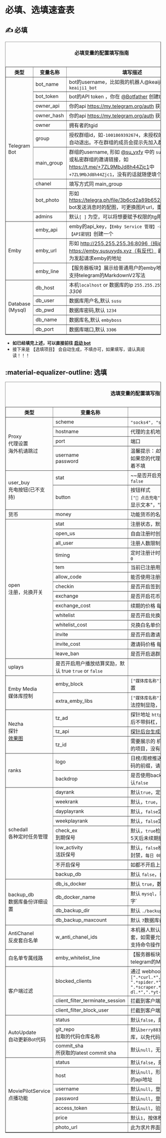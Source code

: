 # 必填、选填速查表

## :writing_hand: 必填

<table border="1" cellspacing="0">
<caption><h4>必填变量的配置填写指南</h4></caption>
<thead><tr><th>类型</th><th>变量名称</th><th>填写描述</th></tr></thead>
<tbody>
<tr><td rowspan="10">Telegram Bot</td><td>bot_name</td><td>bot的username，比如我的机器人@keaiji1_bot，就填<code>keaiji1_bot</code></td></tr>
<tr><td>bot_token</td><td> bot的API token ，你在 <a href="https://t.me/BotFather" target="_blank">@Botfather</a> 创建bot时的api_key</td></tr>
<tr><td>owner_api</td><td> 你的api <a href="https://my.telegram.org/auth" target="_blank">https://my.telegram.org/auth</a> 获取</td></tr>
<tr><td>owner_hash</td><td> 你的api <a href="https://my.telegram.org/auth" target="_blank">https://my.telegram.org/auth</a> 获取</td></tr>
<tr><td>owner</td><td> 拥有者的tgid </td></tr>
<tr><td>group</td><td> 授权群组id，如<code>-1001869392674</code>，未授权的群组拉bot会自动退出。不在群组的成员会提示先加入群组 </td></tr>
<tr><td>main_group</td><td> 群组的username, 形如 <a href="https://t.me/su_yxfy" target="_blank">@su_yxfy</a> 中的 <code>su_yxfy</code><br>或私密群组的邀请链接，如 <a href="https://t.me/+7ZL9MbJd8h44Zjc1" target="_blank">https://t.me/+7ZL9MbJd8h44Zjc1</a>中<code>+7ZL9MbJd8h44Zjc1</code>，没有的话就随便填个 Google.com </td></tr>
<tr><td>chanel</td><td>填写方式同 main_group </td></tr>
<tr><td>bot_photo</td><td> 形如 <a href="https://telegra.ph/file/3b6cd2a89b652e72e0d3b.png" target="_blank">https://telegra.ph/file/3b6cd2a89b652e72e0d3b.png</a> bot发送消息时的配图，可更换图片url，重要</td></tr>
<tr><td>admins</td><td> 默认<code>[ ]</code> 为空，可以将想要赋予权限的tg用户id填进 </td></tr>
<tr><td rowspan="3" > Emby </td><td>emby_api</td><td> emby的api_key，<code>【Emby Service 管理】-> 【高级】->【API密钥】</code>创建一个 </td></tr>
<tr><td>emby_url</td><td> 形如 <a target="_blank" href="">http://255.255.255.36:8096（纯ip）</a> or <a href="https://emby.susuyyds.xyz" target="_blank">https://emby.susuyyds.xyz（有反代）</a> 最后不带斜杠，为发起请求emby的地址 </td></tr>
<tr><td>emby_line</td><td> 【服务器板块】展示给普通用户的emby地址和信息，仅支持telegram的MarkdownV2写法  </td></tr>

<tr><td rowspan="5" > Database <br>(Mysql) </td><td> db_host </td><td>本机<code>localhost</code> or 数据库的ip <code>255.255.255.36</code> 端口默认<i>3306</i></td></tr>
<tr><td> db_user </td><td>数据库用户名,默认 <code>susu</code> </td></tr>
<tr><td> db_pwd </td><td>数据库密码,默认 <code>1234</code> </td></tr>
<tr><td> db_name </td><td>数据库名,默认 <code>embyboss</code> </td></tr>
<tr><td> db_port </td><td>数据库端口,默认 <code>3306</code> </td></tr>
</tbody>
<tfoot></tfoot>
</table>

- **如已经填完上述，可以直接前往 [启动 bot](../deploy/start_docker.md#4一键启动)**
- 接下来是 【选填项目】 会自动生成，不填亦可，如果填写，请认真阅读！！！

## :material-equalizer-outline: 选填

<table border="1" cellspacing="0">
<caption><h4>选填变量的配置填写指南</h4></caption>
<thead><tr><th>类型</th><th>变量名称</th><th>填写描述</th></tr></thead>
<tbody>
<tr>
    <td rowspan="4">Proxy <br>代理设置 <br>海外机请跳过</td> 
    <td>scheme</td><td><code>"socks4", "socks5", "http"</code> 推荐 "socks5"</td>
</tr>
<tr><td>hostname</td><td>代理的主机地址</td></tr>
<tr><td>port</td><td>端口</td></tr>
<tr><td>username <br>password</td><td>温馨提示：<em>如果以上你都不会用，请使用海外机器</em><br>如果您的代理不需要授权, 可以省略 username password 空着不填</td></tr>

<tr><td rowspan="2">user_buy<br>充电按钮(已不支持)</td><td>stat</td><td>~~是否开启充电按钮，即设置一个跳转网页的按钮~~<code>true</code> or <code>false</code></td></tr>
<tr><td>button</td><td> 按钮样式<br><code>["🔋 点击充电","https://google.com","url"]</code>依序分别 "按钮显示文本"，"跳转网址"，固定不可变字段"url"</td></tr>
<tr>
<td>货币</td> <td>money</td> <td>功能货币的名称，默认<code>花币</code>. 私以为取名两个字会简单好听点</td>
</tr>

<tr><td rowspan="14">open<br>注册，兑换开关</td><td>stat</td><td>注册状态，默认 false <code>true</code> or <code>false</code></td></tr>
<tr><td>open_us</td><td>自由注册时创建的账号有效期，默认 <code>30</code></td></tr>
<tr><td>all_user</td><td>注册人数限制，可在bot启动后进入admin设置，默认 <code>1000</code></td></tr>
<tr><td>timing</td><td>定时注册计时参数，bot启动后开启定时注册有效，勿动，默认 <code>0</code></td></tr>
<tr><td>tem</td><td>当前已注册用户计数，勿动，默认 <code>0</code></td></tr>
<tr><td>allow_code</td><td>能否使用注册码续期，默认 true <code>true</code> or <code>false</code></td></tr>
<tr><td>checkin</td><td>是否开启签到，默认 true <code>true</code> or <code>false</code></td></tr>
<tr><td>exchange</td><td>是否开启花币月度自动续期，默认 true <code>true</code> or <code>false</code></td></tr>
<tr><td>exchange_cost</td><td>续期的价格 每30天，默认 <code>100</code></td></tr>
<tr><td>whitelist</td><td>是否开启兑换白名单，默认 true <code>true</code> or <code>false</code></td></tr>
<tr><td>whitelist_cost</td><td>兑换白名单价格，默认 <code>9999</code></td></tr>
<tr><td>invite</td><td>是否开启邀请功能，默认 false <code>true</code> or <code>false</code></td></tr>
<tr><td>invite_cost</td><td>邀请码价格 每30天，默认 <code>500</code></tr>
<tr><td>leave_ban</td><td>是否开启退群封禁，默认 true <code>true</code> or <code>false</code></td></tr>
<tr><td>uplays</td><td>是否开启用户播放结算奖励，默认 true <code>true</code> or <code>false</code></td></tr>
<tr><td rowspan="2">Emby Media<br>媒体库控制</td><td>emby_block</td><td><code>["媒体库名称"]</code> 由用户能控制显示隐藏的媒体库，bot中也可设置 </td></tr>
<tr><td>extra_emby_libs</td><td><code>["媒体库名称"]</code> 默认隐藏，不想对新用户显示的媒体库，用户无法控制显隐，管理通过命令/kk可指定开启</td></tr>
<tr><td rowspan="3">Nezha<br>探针 <br><a href="./image/fwq.png">效果图</a></td><td>tz_ad</td><td> 探针地址 <code>https://xx.xx.xyz</code>或 <code>http://25.25.25.25:8008</code> 最后不带斜杠，没有请留空</td></tr>
<tr><td>tz_api</td><td><a target="_blank" href="https://nezha.wiki/guide/api.html#%E5%88%9B%E5%BB%BA-token">探针后台生成的 api</a> </td></tr>
<tr><td>tz_id</td><td> 需要展示的 机器的 id，tz开头的三项是和 nezha 探针在一起的项目，没有哪吒探针就忽略。</td></tr>
<tr><td rowspan="2">ranks </td><td>logo</td><td> 日榜/周榜推送榜单图片中的LOGO文字，同时也是注册、续期码的前缀，请尽量保持中间没有空格，影响体验。默认<code>SAKURA</code></td></tr>
<tr><td>backdrop</td><td> 是否使用backdrop（即横版图）作为推送榜单的封面图 ，默认<code>false</code></td></tr>
<tr><td rowspan="8">schedall <br>各种定时任务管理</td><td>dayrank</td><td>默认<code>true</code>，定时发送媒体播放次数日榜，<code>每日 18:30</code></td></tr>
<tr><td>weekrank</td><td>默认，<code>true</code>，定时发送媒体播放次数周榜，<code>每周日 23:59</code></td></tr>
<tr><td>dayplayrank</td><td>默认，<code>false</code>定时发送用户观看时长日榜，<code>每日 23:00</code></td></tr>
<tr><td>weekplayrank</td><td>默认，<code>false</code>定时发送用户观看时长周榜，<code>每周日23:30</code></td></tr>
<tr><td>check_ex <br>到期保号</td><td>默认，<code>true</code>检测用户到期时间与当前utc时间大小，过期封禁，5天后未续期删号，<code>每日 01:30</code></td></tr>
<tr><td>low_activity <br>活跃保号</td><td>默认，<code>false</code>检测用户最后一次活跃时间，间隔当前超过21天封禁，<code>每日 08:30</code></td></tr>
<tr><td>不开启保号</td><td>如都不开启上述两种保号 <code>false，false</code>,则无需保号</td></tr>
<tr><td>backup_db</td><td>默认 <code>false</code>，自动定时备份数据库，<code>每日 02:30</code></td></tr>
<tr><td rowspan="4">backup_db <br>数据库备份详细设置</td><td>db_is_docker</td><td>默认 <code>true</code>，数据库是否为docker模式启动，or false </td></tr>
<tr><td>db_docker_name</td><td>默认 <code>mysql</code>，若docker模式启动的数据库，此数据库容器的名字`</td></tr>
<tr><td>db_backup_dir</td><td>默认 <code>./backup</code>数据库备份文件所保存的目录 </td></tr>
<tr><td>db_backup_maxcount</td><td>默认 <code>7</code>数据库备份文件保留的个数 </td></tr>
<tr><td>AntiChanel <br>反皮套白名单</td><td>w_anti_chanel_ids</td><td>本机器人默认开启反频道（杀皮套人）功能，除匿名群管皮套，如需要允许其发言请将其id或username加入列表，当然，支持命令操作，<a href="/#命令帮助">请查阅命令大全</a></td></tr>
<tr><td>白名单专属线路</td><td>emby_whitelist_line </td><td> 【服务器板块】展示给白名单用户的emby地址和信息，仅支持telegram的MarkdownV2写法 </td></tr>
<tr><td rowspan="3">客户端过滤</td><td>blocked_clients </td><td> 通过 webhook 来拦截的客户端名字，示例：<code>[".*curl.*",".*wget.*",".*python.*",".*bot.*", ".*spider.*",".*crawler.*", ".*scraper.*",".*downloader.*",".*aria2.*",".*youtube-dl.*",".*yt-dlp.*",".*ffmpeg.*",".*vlc.*"] </code></td></tr>
<tr><td>client_filter_terminate_session</td><td>拦截到客户端后是否自动终止客户端的播放，默认 <code>true</code> </td></tr>
<tr><td>client_filter_block_user</td><td>拦截到客户端后是否封禁用户，默认 <code>false</code> </td></tr>
<tr><td rowspan="3">AutoUpdate<br>自动更新Bot代码</td><td>status</td><td>默认<code>false</code>，是否开启自动更新程序，<code>每日 12:30</code></td></tr>
<tr><td>git_repo<br>拉取的代码仓库名称</td><td>默认<code>berry8838/Sakura_embyboss</code>，如有魔改请填写自己的仓库，以免代码覆盖</td></tr>
<tr><td>commit_sha<br>所获取的latest commit sha</td><td>默认<code>null</code>，无需动，自动更新时会保存进此处以便下次比对</td></tr>
<tr><td rowspan="7">MoviePilotService<br>点播功能</td><td>status</td><td>默认<code>false</code>，是否开启求片程序</td></tr>
<tr><td>host</td><td>默认<code>null</code>，形如：<a>http://xxx.xxx.xxx.xxx:3001</a> 的moviepilot的api地址</td></tr>
<tr><td>username</td><td>默认<code>null</code>，登录的用户名</td></tr>
<tr><td>password</td><td>默认<code>null</code>，登录的密码</td></tr>
<tr><td>access_token</td><td>默认<code>null</code>，验证身份以后的token，会自动更新，勿动</td></tr>
<tr><td>price</td><td>默认<code>1</code>，按体积计算，每1G 收取的花币</td></tr>
<tr><td>photo_url</td><td>此为求片界面图，可自定义更改</td></tr>
</tbody>
<tfoot></tfoot>
</table>

